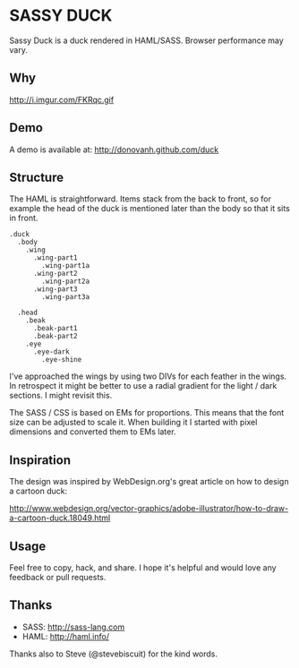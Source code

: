 SASSY DUCK
==========

Sassy Duck is a duck rendered in HAML/SASS. Browser performance may vary.

Why
---

http://i.imgur.com/FKRqc.gif

Demo
----

A demo is available at: http://donovanh.github.com/duck

Structure
------------

The HAML is straightforward. Items stack from the back to front, so for example the head of the duck is mentioned later than the body so that it sits in front.

    .duck
      .body
        .wing
          .wing-part1
            .wing-part1a
          .wing-part2
            .wing-part2a
          .wing-part3
            .wing-part3a

      .head
        .beak
          .beak-part1
          .beak-part2
        .eye
          .eye-dark
            .eye-shine
            
I've approached the wings by using two DIVs for each feather in the wings. In retrospect it might be better to use a radial gradient for the light / dark sections. I might revisit this.

The SASS / CSS is based on EMs for proportions. This means that the font size can be adjusted to scale it. When building it I started with pixel dimensions and converted them to EMs later.

Inspiration
-----------

The design was inspired by WebDesign.org's great article on how to design a cartoon duck:

http://www.webdesign.org/vector-graphics/adobe-illustrator/how-to-draw-a-cartoon-duck.18049.html

Usage
-----

Feel free to copy, hack, and share. I hope it's helpful and would love any feedback or pull requests.

Thanks
------

* SASS: http://sass-lang.com
* HAML: http://haml.info/

Thanks also to Steve (@stevebiscuit) for the kind words.

